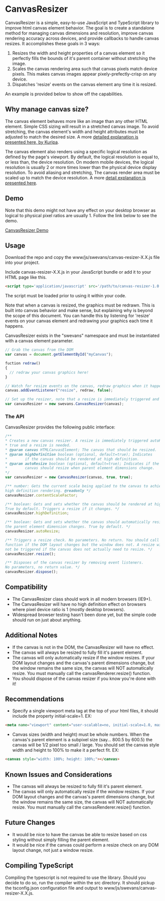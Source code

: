 # CanvasResizer #

CanvasResizer is a simple, easy-to-use JavaScript and TypeScript library to improve html canvas element behavior. The goal is to create a standalone method for managing canvas dimensions and resolution, improve canvas rendering accuracy across devices, and provide callbacks to handle canvas resizes. It accomplishes these goals in 3 ways:
<ol>
<li>Resizes the width and height properties of a canvas element so it perfectly fills the bounds of it's parent container without stretching the image.</li>
<li>Scales the canvas rendering area such that canvas pixels match device pixels. This makes canvas images appear pixely-prefectly-crisp on any device.</li>
<li>Dispatches 'resize' events on the canvas element any time it is resized.</li>
</ol>
An example is provided below to show off the capabilities.

## Why manage canvas size? ##
The canvas element behaves more like an image than any other HTML element. Simple CSS sizing will result in a stretched canvas image. To avoid stretching, the canvas element's width and height attributes must be adjusted to match the desired size. A more <a href="http://www.kirupa.com/html5/resizing_html_canvas_element.htm" target="_blank">detailed explanation is presented here, by Kuripa</a>.

The canvas element also renders using a specific logical resolution as defined by the page's viewport. By default, the logical resolution is equal to, or less than, the device resolution. On modern mobile devices, the logical resolution is usually 2 or more times lower than the physical device display resolution. To avoid aliasing and stretching, The canvas render area must be scaled up to match the device resolution. A more <a href="https://coderwall.com/p/vmkk6a/how-to-make-the-canvas-not-look-like-crap-on-retina" target="_blank">detail explanation is presented here</a>.

## Demo ##
Note that this demo might not have any effect on your desktop browser as logical to physical pixel ratios are usually 1. Follow the link below to see the demo.

<a href="http://spencer-evans.com/share/github/canvas-resizer/" target="_blank">CanvasResizer Demo</a>

## Usage ##
Download the repo and copy the www/js/swevans/canvas-resizer-X.X.js file into your project.

Include canvas-resizer-X.X.js in your JavaScript bundle or add it to your HTML page like this.

```html
<script type='application/javascript' src='/path/to/canvas-resizer-1.0.js'></script>
```
The script must be loaded prior to using it within your code.

Note that when a canvas is resized, the graphics must be redrawn. This is built into canvas behavior and make sense, but explaining why is beyond the scope of this document. You can handle this by listening for 'resize' events on your canvas element and redrawing your graphics each time it happens. 

CanvasResizer exists in the "swevans" namespace and must be instantiated with a canvas element parameter.

```js
// Grab the canvas from the DOM
var canvas = document.getElementById("myCanvas");

fuction redraw()
{
  // redraw your canvas graphics here!
}

// Watch for resize events on the canvas, redraw graphics when it happens
canvas.addEventListener("resize", redraw, false);

// Set up the resizer, note that a resize is immediately triggered and a redraw() will follow that
var canvasResizer = new swevans.CanvasResizer(canvas);
```

### The API ###
CanvasResizer provides the following public interface:
```js
/**
* Creates a new canvas resizer. A resize is immediately triggered autoResize is 
* true and a resize is needed.
* @param canvas HTMLCanvasElement; The canvas that should be resized. 
* @param highDefinition boolean (optional, default=true); Indicates 
*        if the canvas should be rendered at high definition.
* @param autoResize boolean (optional, default=true); Indicates if the 
*        canvas should resize when parent element dimensions change.
*/
var canvasResizer = new CanvasResizer(canvas, true, true);

/** number: Gets the current scale being applied to the canvas to achieve 
high definition rendering. @readonly */
canvasResizer.contentScaleFactor;

/** boolean: Gets and sets whether the canvas should be rendered at high definition. 
True by default. Triggers a resize if it changes. */
canvasResizer.highDefinition;

/** boolean: Gets and sets whether the canvas should automatically resize when 
the parent element dimension changes. True by default. */
canvasResizer.autoResize;

/** Triggers a resize check. No parameters. No return. You should call this 
function if the DOM layout changes but the window does not. A resize will 
not be triggered if the canvas does not actually need to resize. */
canvasResizer.resize();

/** Disposes of the canvas resizer by removing event listeners. 
No parameters, no return value. */
canvasResizer.dispose();
```

## Compatibility ##
- The CanvasResizer class should work in all modern browsers (IE9+).
- The CanvasResizer will have no high definition effect on browsers where pixel device ratio is 1 (mostly desktop browsers).
- Widespread browser testing hasn't been done yet, but the simple code should run on just about anything.

## Additional Notes ##
- If the canvas is not in the DOM, the CanvasResizer will have no effect.
- The canvas will always be resized to fully fill it's parent element.
- The canvas will only automatically resize if the window resizes. If your DOM layout changes and the canvas's parent dimensions change, but the window remains the same size, the canvas will NOT automatically resize. You must manually call the canvasRenderer.resize() function.
- You should dispose of the canvas resizer if you know you're done with it!

## Recommendations ##
- Specify a single viewport meta tag at the top of your html files, it should include the property initial-scale=1. EX: 
```html
<meta name="viewport" content="user-scalable=no, initial-scale=1.0, maximum-scale=3.0, minimum-scale=0.1" />
```
- Canvas sizes (width and height) must be whole numbers. When the canvas's parent element is a subpixel size (say... 800.5 by 600.5) the canvas will be 1/2 pixel too small / large. You should set the canvas style width and height to 100% to make it a perfect fit. EX: 
```html
<canvas style="width: 100%; height: 100%;"></canvas>
```

## Known Issues and Considerations ##
- The canvas will always be resized to fully fill it's parent element.
- The canvas will only automatically resize if the window resizes. If your DOM layout changes and the canvas's parent dimensions change, but the window remains the same size, the canvas will NOT automatically resize. You must manually call the canvasRenderer.resize() function.

## Future Changes ##
- It would be nice to have the canvas be able to resize based on css styling without simply filling the parent element.
- It would be nice if the canvas could perform a resize check on any DOM layout change, not just a window resize.

## Compiling TypeScript ##
Compiling the typescript is not required to use the library. Should you decide to do so, run the compiler within the src directory. It should pickup the tsconfig.json configuration file and output to www/js/swevans/canvas-resizer-X.X.js.
